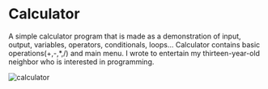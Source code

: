 # Calculator
 A simple calculator program that is made as a demonstration of input, output, variables, operators, conditionals, loops... Calculator contains basic operations(+,-,*,/) and main menu. I wrote to entertain my thirteen-year-old neighbor who is interested in programming.

![calculator](https://user-images.githubusercontent.com/53561957/69900051-52d1cc00-136f-11ea-94e3-a77596422a31.gif)
